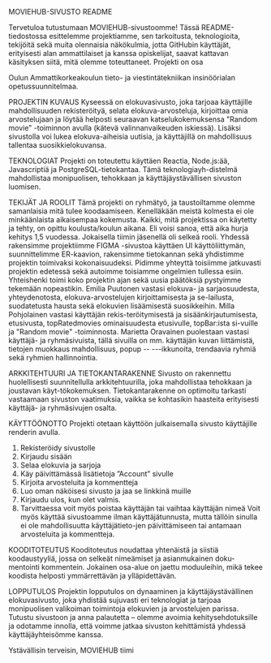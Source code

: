 MOVIEHUB-SIVUSTO README

Tervetuloa tutustumaan MOVIEHUB-sivustoomme! Tässä README-tiedostossa esittelemme projektiamme, sen tarkoitusta, teknologioita, tekijöitä sekä muita olennaisia näkökulmia, jotta GitHubin käyttäjät, erityisesti alan ammattilaiset ja kanssa opiskelijat, saavat kattavan käsityksen siitä, mitä olemme toteuttaneet. Projekti on osa 

Oulun Ammattikorkeakoulun tieto- ja viestintätekniikan insinöörialan opetussuunnitelmaa.  

PROJEKTIN KUVAUS
Kyseessä on elokuvasivusto, joka tarjoaa käyttäjille mahdollisuuden rekisteröityä, selata elokuva-arvosteluja, kirjoittaa omia arvostelujaan ja löytää helposti seuraavan katselukokemuksensa "Random movie" -toiminnon avulla (kätevä valinnanvaikeuden iskiessä). Lisäksi sivustolla voi lukea elokuva-aiheisia uutisia, ja käyttäjillä on mahdollisuus tallentaa suosikkielokuvansa.

TEKNOLOGIAT
Projekti on toteutettu käyttäen Reactia, Node.js:ää, Javascriptiä ja PostgreSQL-tietokantaa. Tämä teknologiayh-distelmä mahdollistaa monipuolisen, tehokkaan ja käyttäjäystävällisen sivuston luomisen.

TEKIJÄT JA ROOLIT
Tämä projekti on ryhmätyö, ja taustoiltamme olemme samanlaisia mitä tulee koodaamiseen. Kenelläkään meistä kolmesta ei ole minkäänlaista aikaisempaa kokemusta. Kaikki, mitä projektissa on käytetty ja tehty, on opittu koulusta/koulun aikana. Eli voisi sanoa, että aika hurja kehitys 1,5 vuodessa. Jokaisella tiimin jäsenellä oli selkeä rooli.
Yhdessä rakensimme projektiimme FIGMA -sivustoa käyttäen UI käyttöliittymän, suunnittelimme ER-kaavion, rakensimme tietokannan sekä yhdistimme projektin toimivaksi kokonaisuudeksi. Pidimme yhteyttä toisiimme jatkuvasti projektin edetessä sekä autoimme toisiamme ongelmien tullessa esiin. Yhteishenki toimi koko projektin ajan sekä uusia päätöksiä pystyimme tekemään nopeastikin. 
Emilia Puutonen vastasi elokuva- ja sarjaosuudesta, yhteydenotosta, elokuva-arvostelujen kirjoittamisesta ja se-lailusta, suodatetusta hausta sekä elokuvien lisäämisestä suosikkeihin. Milla Pohjolainen vastasi käyttäjän rekis-teröitymisestä ja sisäänkirjautumisesta, etusivusta, topRatedmovies ominaisuudesta etusivulle, topBar:ista si-vuille ja "Random movie" -toiminnosta. Marietta Oravainen puolestaan vastasi käyttäjä- ja ryhmäsivuista, tällä sivuilla on mm. käyttäjän kuvan liittämistä, tietojen muokkaus mahdollisuus, popup --  ---ikkunoita, trendaavia ryhmiä sekä ryhmien hallinnointia. 

ARKKITEHTUURI JA TIETOKANTARAKENNE
Sivusto on rakennettu huolellisesti suunnitellulla arkkitehtuurilla, joka mahdollistaa tehokkaan ja joustavan käyt-tökokemuksen. Tietokantarakenne on optimoitu tarkasti vastaamaan sivuston vaatimuksia, vaikka se kohtasikin haasteita erityisesti käyttäjä- ja ryhmäsivujen osalta.


KÄYTTÖÖNOTTO
Projekti otetaan käyttöön julkaisemalla sivusto käyttäjille renderin avulla. 
1.	Rekisteröidy sivustolle
2.	Kirjaudu sisään
3.	Selaa elokuvia ja sarjoja
4.	Käy päivittämässä lisätietoja ”Account” sivulle
5.	Kirjoita arvosteluita ja kommentteja
6.	Luo oman näköisesi sivusto ja jaa se linkkinä muille
7.	Kirjaudu ulos, kun olet valmis. 
8.	Tarvittaessa voit myös poistaa käyttäjän tai vaihtaa käyttäjän nimeä
Voit myös käyttää sivustoamme ilman käyttäjätunnusta, mutta tällöin sinulla ei ole mahdollisuutta käyttäjätieto-jen päivittämiseen tai antamaan arvosteluita ja kommentteja. 

KOODITOTEUTUS
Kooditoteutus noudattaa yhtenäistä ja siistiä koodaustyyliä, jossa on selkeät nimeämiset ja asianmukainen doku-mentointi kommentein. Jokainen osa-alue on jaettu moduuleihin, mikä tekee koodista helposti ymmärrettävän ja ylläpidettävän.

LOPPUTULOS
Projektin lopputulos on dynaaminen ja käyttäjäystävällinen elokuvasivusto, joka yhdistää sujuvasti eri teknologiat ja tarjoaa monipuolisen valikoiman toimintoja elokuvien ja arvostelujen parissa.
Tutustu sivustoon ja anna palautetta – olemme avoimia kehitysehdotuksille ja odotamme innolla, että voimme jatkaa sivuston kehittämistä yhdessä käyttäjäyhteisömme kanssa.

Ystävällisin terveisin, MOVIEHUB tiimi
